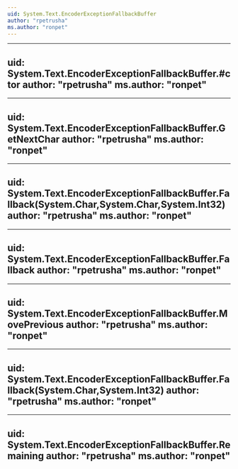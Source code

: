 ```yaml
---
uid: System.Text.EncoderExceptionFallbackBuffer
author: "rpetrusha"
ms.author: "ronpet"
---
```


---
uid: System.Text.EncoderExceptionFallbackBuffer.#ctor
author: "rpetrusha"
ms.author: "ronpet"
---

---
uid: System.Text.EncoderExceptionFallbackBuffer.GetNextChar
author: "rpetrusha"
ms.author: "ronpet"
---

---
uid: System.Text.EncoderExceptionFallbackBuffer.Fallback(System.Char,System.Char,System.Int32)
author: "rpetrusha"
ms.author: "ronpet"
---

---
uid: System.Text.EncoderExceptionFallbackBuffer.Fallback
author: "rpetrusha"
ms.author: "ronpet"
---

---
uid: System.Text.EncoderExceptionFallbackBuffer.MovePrevious
author: "rpetrusha"
ms.author: "ronpet"
---

---
uid: System.Text.EncoderExceptionFallbackBuffer.Fallback(System.Char,System.Int32)
author: "rpetrusha"
ms.author: "ronpet"
---

---
uid: System.Text.EncoderExceptionFallbackBuffer.Remaining
author: "rpetrusha"
ms.author: "ronpet"
---
